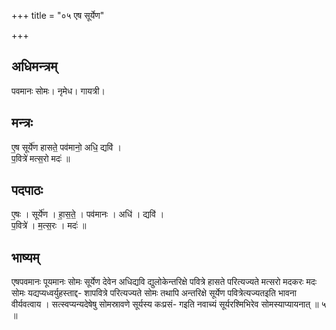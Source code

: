 +++
title = "०५ एष सूर्येण"

+++
## अधिमन्त्रम्
पवमानः सोमः। नृमेध। गायत्री।

## मन्त्रः
ए॒ष सूर्ये॑ण हासते॒ पव॑मानो॒ अधि॒ द्यवि॑ ।  
प॒वित्रे॑ मत्स॒रो मदः॑ ॥

## पदपाठः
ए॒षः । सूर्ये॑ण । हा॒स॒ते॒ । पव॑मानः । अधि॑ । द्यवि॑ ।  
प॒वित्रे॑ । म॒त्स॒रः । मदः॑ ॥

## भाष्यम्
एषपवमानः पूयमानः सोमः सूर्येण देवेन अधिद्यवि द्युलोकेन्तरिक्षे पवित्रे हासते परित्यज्यते मत्सरो मदकरः मदः सोमः यद्यप्यध्वर्युहस्ताद्द- शापवित्रे परित्यज्यते सोमः तथापि अन्तरिक्षे सूर्येण पवित्रेत्यज्यतइति भावना वीर्यवत्वाय । सत्स्वप्यन्यदेषेषु सोमस्रावणे सूर्यस्य कःप्रसं- गइति नवाच्यं सूर्यरश्मिभिरेव सोमस्याप्यायनात् ॥ ५ ॥